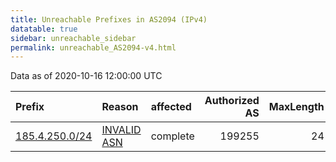 ```yaml
---
title: Unreachable Prefixes in AS2094 (IPv4)
datatable: true
sidebar: unreachable_sidebar
permalink: unreachable_AS2094-v4.html
---
```


Data as of 2020-10-16 12:00:00 UTC


<div class="datatable-begin"></div>

| Prefix                                                 | Reason                                                                                               | affected   |   Authorized AS |   MaxLength | Anchor                                         |   unreachable /24s |
|:-------------------------------------------------------|:-----------------------------------------------------------------------------------------------------|:-----------|----------------:|------------:|:-----------------------------------------------|-------------------:|
| [185.4.250.0/24](https://stat.ripe.net/185.4.250.0/24) | [INVALID ASN](https://rpki-validator.ripe.net/announcement-preview?asn=AS2094&prefix=185.4.250.0/24) | complete   |          199255 |          24 | [RIPE](unreachable_RIPE_NCC_RPKI_Root-v4.html) |                  1 |

<div class="datatable-end"></div>